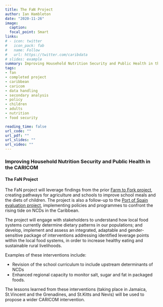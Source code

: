 ```yaml
---
title: The FaN Project
author: Ian Hambleton
date: "2020-11-26"
image:
  caption:
  focal_point: Smart
links:
# - icon: twitter
#   icon_pack: fab
#   name: Follow
#   url: https://twitter.com/caribdata
# slides: example
summary: Improving Household Nutrition Security and Public Health in the CARICOM
tags:
- fan
- completed project
- caribbean
- caricom
- data handling
- secondary analysis
- policy
- children
- adults
- nutrition
- food security

reading_time: false
url_code: ""
url_pdf: ""
url_slides: ""
url_video: ""
---
```


### Improving Household Nutrition Security and Public Health in the CARICOM
#### The FaN Project

The FaN project will leverage findings from the prior [Farm to Fork project](https://onecaribbeanhealth.org/fan-farm-to-fork/), creating pathways for agriculture and schools to improve school meals and the diets of children. The project is also a follow-up to the [Port of Spain evaluation project](https://www.paho.org/journal/en/special-issues/ten-years-port-spain-declaration-ncds), implementing policies and programmes to confront the rising tide on NCDs in the Caribbean. 

The project will engage with stakeholders to understand how local food systems currently determine dietary patterns in our populations; and develop, implement and assess an integrated, adaptable and gender-sensitive package of interventions addressing identified leverage points within the local food systems, in order to increase healthy eating and sustainable rural livelihoods. 

Examples of these interventions include:

- Revision of the school curriculum to include upstream determinants of NCDs
- Enhanced regional capacity to monitor salt, sugar and fat in packaged foods. 

The lessons learned from these interventions (taking place in Jamaica, St.Vincent and the Grenadines, and St.Kitts and Nevis) will be used to propose a wider CARICOM intervention. 


